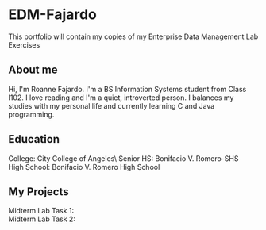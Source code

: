 # EDM-Fajardo
This portfolio will contain my copies of my Enterprise Data Management Lab Exercises

## About me
Hi, I'm Roanne Fajardo. I'm a BS Information Systems student from Class I102. I love reading and I'm a quiet, introverted person. I balances my studies with my personal life and currently learning C and Java programming.

## Education
College: City College of Angeles\ 
Senior HS: Bonifacio V. Romero-SHS\
High School: Bonifacio V. Romero High School

## My Projects
Midterm Lab Task 1:\
Midterm Lab Task 2: 
